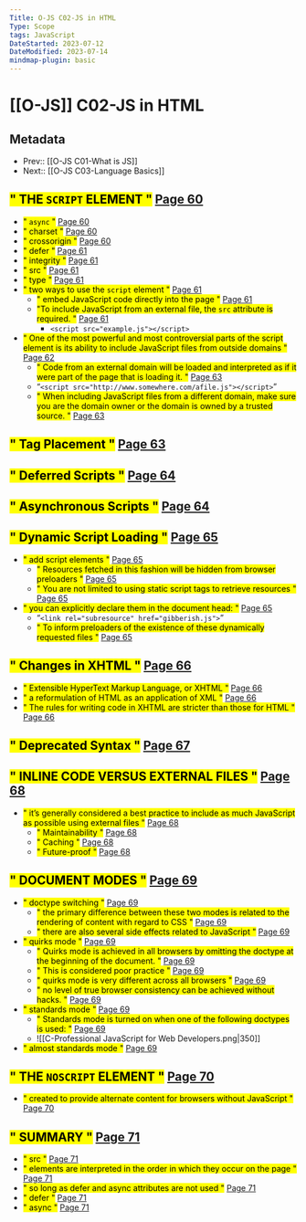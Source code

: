 ```yaml
---
Title: O-JS C02-JS in HTML
Type: Scope
tags: JavaScript
DateStarted: 2023-07-12
DateModified: 2023-07-14
mindmap-plugin: basic
---
```


# [[O-JS]] C02-JS in HTML

## Metadata
- Prev:: [[O-JS C01-What is JS]]
- Next:: [[O-JS C03-Language Basics]]

## <mark class="hltr-gray ">" THE `SCRIPT` ELEMENT "</mark> [Page 60 ]( zotero://open-pdf/library/items/ZK2IJ5LN?page=60&annotation=DGVYXMWM )
- <mark class="hltr-orange ">" `async` "</mark> [Page 60 ]( zotero://open-pdf/library/items/ZK2IJ5LN?page=60&annotation=J2DAXE83)
- <mark class="hltr-orange ">" charset "</mark> [Page 60 ]( zotero://open-pdf/library/items/ZK2IJ5LN?page=60&annotation=LX42RWGZ)
- <mark class="hltr-orange ">" crossorigin "</mark> [Page 60 ]( zotero://open-pdf/library/items/ZK2IJ5LN?page=60&annotation=DMU5C5VF)
- <mark class="hltr-orange ">" defer "</mark> [Page 61 ]( zotero://open-pdf/library/items/ZK2IJ5LN?page=61&annotation=R57W98BT)
- <mark class="hltr-orange ">" integrity "</mark> [Page 61 ]( zotero://open-pdf/library/items/ZK2IJ5LN?page=61&annotation=NZVCF6GM)
- <mark class="hltr-orange ">" src "</mark> [Page 61 ]( zotero://open-pdf/library/items/ZK2IJ5LN?page=61&annotation=K98LZDHQ)
- <mark class="hltr-orange ">" type "</mark> [Page 61 ]( zotero://open-pdf/library/items/ZK2IJ5LN?page=61&annotation=2K43E9UP)
- <mark class="hltr-orange ">" two ways to use the `script` element "</mark> [Page 61 ]( zotero://open-pdf/library/items/ZK2IJ5LN?page=61&annotation=DQ3HK8FY )
   - <mark class="hltr-yellow ">" embed JavaScript code directly into the page "</mark> [Page 61 ]( zotero://open-pdf/library/items/ZK2IJ5LN?page=61&annotation=XJ375MWA)
   - <mark class="hltr-yellow ">"To include JavaScript from an external file, the `src` attribute is required. "</mark> [Page 61 ]( zotero://open-pdf/library/items/ZK2IJ5LN?page=61&annotation=EMKJ4FKJ )
      - ``<script src="example.js"></script> ``
- <mark class="hltr-yellow ">" One of the most powerful and most controversial parts of the script element is its ability to include JavaScript files from outside domains "</mark> [Page 62 ]( zotero://open-pdf/library/items/ZK2IJ5LN?page=62&annotation=UK6C8YI4 )
   - <mark class="hltr-yellow ">" Code from an external domain will be loaded and interpreted as if it were part of the page that is loading it. "</mark> [Page 63 ]( zotero://open-pdf/library/items/ZK2IJ5LN?page=63&annotation=IYETJBH9 )
   - “`<script src="http://www.somewhere.com/afile.js"></script>`”
   - <mark class="hltr-yellow ">" When including JavaScript files from a different domain, make sure you are the domain owner or the domain is owned by a trusted source. "</mark> [Page 63 ]( zotero://open-pdf/library/items/ZK2IJ5LN?page=63&annotation=AXF4DMG4 )

## <mark class="hltr-gray ">" Tag Placement "</mark> [Page 63 ]( zotero://open-pdf/library/items/ZK2IJ5LN?page=63&annotation=F8YQVBZP)

## <mark class="hltr-gray ">" Deferred Scripts "</mark> [Page 64 ]( zotero://open-pdf/library/items/ZK2IJ5LN?page=64&annotation=93P6J82D)

## <mark class="hltr-gray ">" Asynchronous Scripts "</mark> [Page 64 ]( zotero://open-pdf/library/items/ZK2IJ5LN?page=64&annotation=VXAMZSG9)

## <mark class="hltr-gray ">" Dynamic Script Loading "</mark> [Page 65 ]( zotero://open-pdf/library/items/ZK2IJ5LN?page=65&annotation=FHKX2UBV)
- <mark class="hltr-orange ">" add script elements "</mark> [Page 65 ]( zotero://open-pdf/library/items/ZK2IJ5LN?page=65&annotation=G2X3DDCH)
   - <mark class="hltr-yellow ">" Resources fetched in this fashion will be hidden from browser preloaders "</mark> [Page 65 ]( zotero://open-pdf/library/items/ZK2IJ5LN?page=65&annotation=QU2KXEVB)
   - <mark class="hltr-yellow ">" You are not limited to using static script tags to retrieve resources "</mark> [Page 65 ]( zotero://open-pdf/library/items/ZK2IJ5LN?page=65&annotation=66RIBDUF )
- <mark class="hltr-orange ">" you can explicitly declare them in the document head: "</mark> [Page 65 ]( zotero://open-pdf/library/items/ZK2IJ5LN?page=65&annotation=FFYT4Q6K)
   - “`<link rel="subresource" href="gibberish.js">`”
   - <mark class="hltr-yellow ">" To inform preloaders of the existence of these dynamically requested files "</mark> [Page 65 ]( zotero://open-pdf/library/items/ZK2IJ5LN?page=65&annotation=G27BT23W)

## <mark class="hltr-gray ">" Changes in XHTML "</mark> [Page 66 ]( zotero://open-pdf/library/items/ZK2IJ5LN?page=66&annotation=Y3TDAWQF)
- <mark class="hltr-orange ">" Extensible HyperText Markup Language, or XHTML "</mark> [Page 66 ]( zotero://open-pdf/library/items/ZK2IJ5LN?page=66&annotation=6VY2IR27 )
- <mark class="hltr-yellow ">" a reformulation of HTML as an application of XML "</mark> [Page 66 ]( zotero://open-pdf/library/items/ZK2IJ5LN?page=66&annotation=2GFBX3VF )
- <mark class="hltr-yellow ">" The rules for writing code in XHTML are stricter than those for HTML "</mark> [Page 66 ]( zotero://open-pdf/library/items/ZK2IJ5LN?page=66&annotation=HM66KQZJ )

## <mark class="hltr-gray ">" Deprecated Syntax "</mark> [Page 67 ]( zotero://open-pdf/library/items/ZK2IJ5LN?page=67&annotation=IDA3HCFY)

## <mark class="hltr-gray ">" INLINE CODE VERSUS EXTERNAL FILES "</mark> [Page 68 ]( zotero://open-pdf/library/items/ZK2IJ5LN?page=68&annotation=GDNIBRTL)
- <mark class="hltr-yellow ">" it’s generally considered a best practice to include as much JavaScript as possible using external files "</mark> [Page 68 ]( zotero://open-pdf/library/items/ZK2IJ5LN?page=68&annotation=J4544YBW )
   - <mark class="hltr-yellow ">" Maintainability "</mark> [Page 68 ]( zotero://open-pdf/library/items/ZK2IJ5LN?page=68&annotation=BNF5EWN6)
   - <mark class="hltr-yellow ">" Caching "</mark> [Page 68 ]( zotero://open-pdf/library/items/ZK2IJ5LN?page=68&annotation=532FKVLW)
   - <mark class="hltr-yellow ">" Future-proof "</mark> [Page 68 ]( zotero://open-pdf/library/items/ZK2IJ5LN?page=68&annotation=6I7BK5RI)

## <mark class="hltr-gray ">" DOCUMENT MODES "</mark> [Page 69 ]( zotero://open-pdf/library/items/ZK2IJ5LN?page=69&annotation=4HEFIVFR)
- <mark class="hltr-orange ">" doctype switching "</mark> [Page 69 ]( zotero://open-pdf/library/items/ZK2IJ5LN?page=69&annotation=AFAZPW4D )
   - <mark class="hltr-yellow ">" the primary difference between these two modes is related to the rendering of content with regard to CSS "</mark> [Page 69 ]( zotero://open-pdf/library/items/ZK2IJ5LN?page=69&annotation=EV6VLGIM )
   - <mark class="hltr-yellow ">" there are also several side effects related to JavaScript "</mark> [Page 69 ]( zotero://open-pdf/library/items/ZK2IJ5LN?page=69&annotation=F9MYZ4YA )
- <mark class="hltr-orange ">" quirks mode "</mark> [Page 69 ]( zotero://open-pdf/library/items/ZK2IJ5LN?page=69&annotation=XWDWJW5Z )
   - <mark class="hltr-yellow ">" Quirks mode is achieved in all browsers by omitting the doctype at the beginning of the document. "</mark> [Page 69 ]( zotero://open-pdf/library/items/ZK2IJ5LN?page=69&annotation=5I7BVWYF )
   - <mark class="hltr-yellow ">" This is considered poor practice "</mark> [Page 69 ]( zotero://open-pdf/library/items/ZK2IJ5LN?page=69&annotation=W9M8HAZ4 )
   - <mark class="hltr-yellow ">" quirks mode is very different across all browsers "</mark> [Page 69 ]( zotero://open-pdf/library/items/ZK2IJ5LN?page=69&annotation=XH872MZS )
   - <mark class="hltr-yellow ">" no level of true browser consistency can be achieved without hacks. "</mark> [Page 69 ]( zotero://open-pdf/library/items/ZK2IJ5LN?page=69&annotation=97E59QGN )
- <mark class="hltr-orange ">" standards mode "</mark> [Page 69 ]( zotero://open-pdf/library/items/ZK2IJ5LN?page=69&annotation=DS4Z4ZKJ )
   - <mark class="hltr-orange ">" Standards mode is turned on when one of the following doctypes is used: "</mark> [Page 69 ]( zotero://open-pdf/library/items/ZK2IJ5LN?page=69&annotation=RL5ZTCN9 )
   - ![[C-Professional JavaScript for Web Developers.png|350]]
- <mark class="hltr-orange ">" almost standards mode "</mark> [Page 69 ]( zotero://open-pdf/library/items/ZK2IJ5LN?page=69&annotation=K4KQVAYH )

## <mark class="hltr-gray ">" THE `NOSCRIPT` ELEMENT "</mark> [Page 70 ]( zotero://open-pdf/library/items/ZK2IJ5LN?page=70&annotation=WNF8YEU9 )
- <mark class="hltr-yellow ">" created to provide alternate content for browsers without JavaScript "</mark> [Page 70 ]( zotero://open-pdf/library/items/ZK2IJ5LN?page=70&annotation=YAPFC98M )

## <mark class="hltr-gray ">" SUMMARY "</mark> [Page 71 ]( zotero://open-pdf/library/items/ZK2IJ5LN?page=71&annotation=UITHQ7M4 )
- <mark class="hltr-orange ">" src "</mark> [Page 71 ]( zotero://open-pdf/library/items/ZK2IJ5LN?page=71&annotation=VJYTI86U )
- <mark class="hltr-yellow ">" elements are interpreted in the order in which they occur on the page "</mark> [Page 71 ]( zotero://open-pdf/library/items/ZK2IJ5LN?page=71&annotation=7SG6FZJC )
- <mark class="hltr-yellow ">" so long as defer and async attributes are not used "</mark> [Page 71 ]( zotero://open-pdf/library/items/ZK2IJ5LN?page=71&annotation=3PBGAUCQ )
- <mark class="hltr-orange ">" defer "</mark> [Page 71 ]( zotero://open-pdf/library/items/ZK2IJ5LN?page=71&annotation=SPDC84S9 )
- <mark class="hltr-orange ">" async "</mark> [Page 71 ]( zotero://open-pdf/library/items/ZK2IJ5LN?page=71&annotation=KE4C7E8X )
